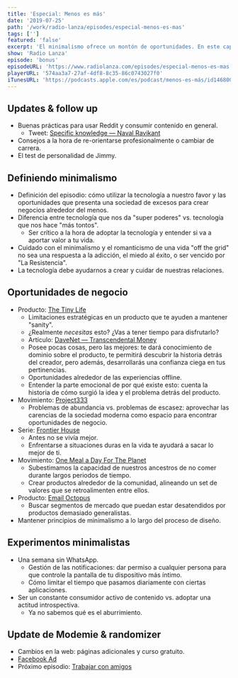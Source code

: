 ```yaml
---
title: 'Especial: Menos es más'
date: '2019-07-25'
path: '/work/radio-lanza/episodes/especial-menos-es-mas'
tags: ['']
featured: 'false'
excerpt: 'El minimalismo ofrece un montón de oportunidades. En este capítulo exploramos el minimalismo digital, con ejemplos e ideas que podrás aplicar a tu negocio. También conocerás los experimentos personales de Marc descubriendo Reddit y alejándose de WhatsApp. Por último, Jimmy nos da el primer update de Modemie.com, su proyecto personal.'
show: 'Radio Lanza'
episode: 'bonus'
episodeURL: 'https://www.radiolanza.com/episodes/especial-menos-es-mas'
playerURL: '574aa3a7-27af-4df8-8c35-86c0743027f0'
iTunesURL: 'https://podcasts.apple.com/es/podcast/menos-es-más/id1468000755?i=1000445263015'
---
```


## Updates & follow up

- Buenas prácticas para usar Reddit y consumir contenido en general.
  - Tweet: [Specific knowledge — Naval Ravikant](https://twitter.com/naval/status/1002104865919664128)
- Consejos a la hora de re-orientarse profesionalmente o cambiar de carrera.
- El test de personalidad de Jimmy.

## Definiendo minimalismo

- Definición del episodio: cómo utilizar la tecnología a nuestro favor y las oportunidades que presenta una sociedad de excesos para crear negocios alrededor del menos.
- Diferencia entre tecnología que nos da "super poderes" vs. tecnología que nos hace "más tontos".
  - Ser crítico a la hora de adoptar la tecnología y entender si va a aportar valor a tu vida.
- Cuidado con el minimalismo y el romanticismo de una vida "off the grid" no sea una respuesta a la adicción, el miedo al éxito, o ser vencido por "La Resistencia".
- La tecnología debe ayudarnos a crear y cuidar de nuestras relaciones.

## Oportunidades de negocio

- Producto: [The Tiny Life](https://thetinylife.com)
  - Limitaciones estratégicas en un producto que te ayuden a mantener "sanity".
  - ¿Realmente _necesitas_ esto? ¿Vas a tener tiempo para disfrutarlo?
  - Artículo: [DaveNet — Transcendental Money](http://scripting.com/davenet/2000/10/19/transcendentalMoney.html)
  - Posee pocas cosas, pero las mejores: te dará conocimiento de dominio sobre el producto, te permitirá descubrir la historia detrás del creador, pero además, desarrollarás una confianza ciega en tus pertinencias.
  - Oportunidades alrededor de las experiencias offline.
  - Entender la parte emocional de por qué existe esto: cuenta la historia de cómo surgió la idea y el problema detrás del producto.
- Movimiento: [Project333](https://bemorewithless.com/project-333/)
  - Problemas de abundancia vs. problemas de escasez: aprovechar las carencias de la sociedad moderna como espacio para encontrar oportunidades de negocio.
- Serie: [Frontier House](https://en.wikipedia.org/wiki/Frontier_House)
  - Antes no se vivía mejor.
  - Enfrentarse a situaciones duras en la vida te ayudará a sacar lo mejor de ti.
- Movimiento: [One Meal a Day For The Planet](https://omdfortheplanet.com/)
  - Subestimamos la capacidad de nuestros ancestros de no comer durante largos periodos de tiempo.
  - Crear productos alrededor de la comunidad, alineando un set de valores que se retroalimenten entre ellos.
- Producto: [Email Octopus](https://emailoctopus.com/)
  - Buscar segmentos de mercado que puedan estar desatendidos por productos demasiado generalistas.
- Mantener principios de minimalismo a lo largo del proceso de diseño.

## Experimentos minimalistas

- Una semana sin WhatsApp.
  - Gestión de las notificaciones: dar permiso a cualquier persona para que controle la pantalla de tu dispositivo más íntimo.
  - Cómo limitar el tiempo que pasamos diariamente con ciertas aplicaciones.
- Ser un constante consumidor activo de contenido vs. adoptar una actitud introspectiva.
  - Ya no sabemos qué es el aburrimiento.

## Update de Modemie & randomizer

- Cambios en la web: páginas adicionales y curso gratuito.
- [Facebook Ad](https://www.facebook.com/160639658024284/posts/489726038448976)
- Próximo episodio: [Trabajar con amigos](https://radiolanza.com/episodes/7)

